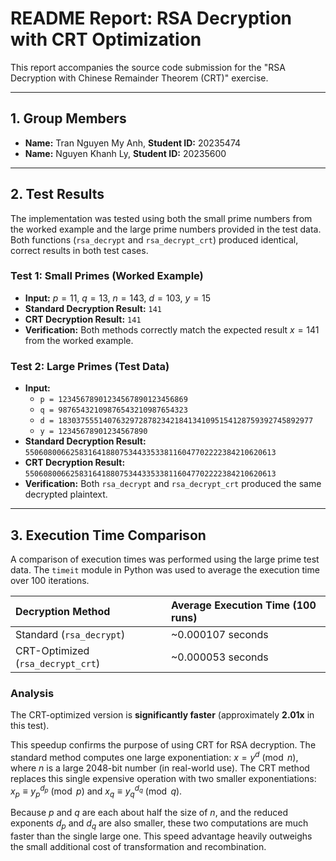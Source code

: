 # README Report: RSA Decryption with CRT Optimization 

This report accompanies the source code submission for the "RSA Decryption with Chinese Remainder Theorem (CRT)" exercise.

---

## 1. Group Members 

* **Name:** Tran Nguyen My Anh, **Student ID:** 20235474
* **Name:** Nguyen Khanh Ly, **Student ID:** 20235600

---

## 2. Test Results 

The implementation was tested using both the small prime numbers from the worked example and the large prime numbers provided in the test data. Both functions (`rsa_decrypt` and `rsa_decrypt_crt`) produced identical, correct results in both test cases.

### Test 1: Small Primes (Worked Example)

* **Input:** $p=11$, $q=13$, $n=143$, $d=103$, $y=15$ 
* **Standard Decryption Result:** `141`
* **CRT Decryption Result:** `141`
* **Verification:** Both methods correctly match the expected result $x=141$ from the worked example.

### Test 2: Large Primes (Test Data)

* **Input:**
    * `p = 12345678901234567890123456869` 
    * `q = 98765432109876543210987654323` 
    * `d = 183037555140763297287823421841341095154128759392745892977` 
    * `y = 12345678901234567890` 
* **Standard Decryption Result:** `55060800662583164188075344335338116047702222384210620613`
* **CRT Decryption Result:** `55060800662583164188075344335338116047702222384210620613`
* **Verification:** Both `rsa_decrypt` and `rsa_decrypt_crt` produced the same decrypted plaintext.

---

## 3. Execution Time Comparison 

A comparison of execution times was performed using the large prime test data. The `timeit` module in Python was used to average the execution time over 100 iterations.

| Decryption Method | Average Execution Time (100 runs) |
| :--- | :--- |
| Standard (`rsa_decrypt`) | ~0.000107 seconds |
| CRT-Optimized (`rsa_decrypt_crt`) | ~0.000053 seconds |

### Analysis

The CRT-optimized version is **significantly faster** (approximately **2.01x** in this test).

This speedup confirms the purpose of using CRT for RSA decryption. The standard method computes one large exponentiation: $x = y^d \pmod n$, where $n$ is a large 2048-bit number (in real-world use). The CRT method replaces this single expensive operation with two smaller exponentiations: $x_p \equiv y_p^{d_p} \pmod p$ and $x_q \equiv y_q^{d_q} \pmod q$.

Because $p$ and $q$ are each about half the size of $n$, and the reduced exponents $d_p$ and $d_q$ are also smaller, these two computations are much faster than the single large one. This speed advantage heavily outweighs the small additional cost of transformation and recombination.